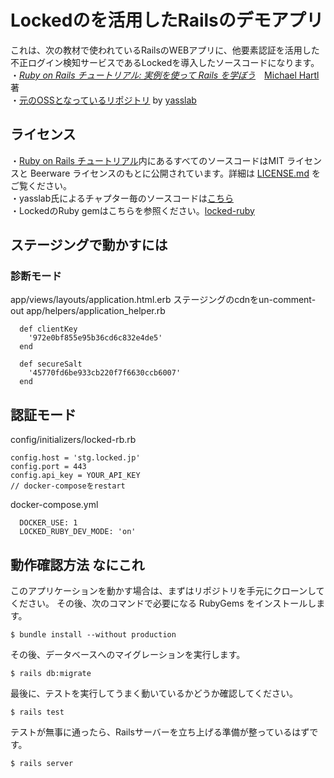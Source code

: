 # Lockedのを活用したRailsのデモアプリ

これは、次の教材で使われているRailsのWEBアプリに、他要素認証を活用した不正ログイン検知サービスであるLockedを導入したソースコードになります。  
・[*Ruby on Rails チュートリアル: 実例を使って Rails を学ぼう*](http://railstutorial.jp/)　[Michael Hartl](http://www.michaelhartl.com/) 著  
・[元のOSSとなっているリポジトリ](https://github.com/yasslab/sample_apps/tree/master/5_1_2/ch14) by [yasslab](https://github.com/yasslab)

## ライセンス

・[Ruby on Rails チュートリアル](http://railstutorial.jp/)内にあるすべてのソースコードはMIT ライセンスと Beerware ライセンスのもとに公開されています。詳細は [LICENSE.md](LICENSE.md) をご覧ください。  
・yasslab氏によるチャプター毎のソースコードは[こちら](https://github.com/yasslab/sample_apps/tree/master/5_1_2/ch14)  
・LockedのRuby gemはこちらを参照ください。[locked-ruby](https://github.com/OnetapInc/locked-ruby)


## ステージングで動かすには
### 診断モード
app/views/layouts/application.html.erb
  ステージングのcdnをun-comment-out
app/helpers/application_helper.rb
```:clientKey, sesucreSaltを変更
  def clientKey
    '972e0bf855e95b36cd6c832e4de5'
  end

  def secureSalt
    '45770fd6be933cb220f7f6630ccb6007'
  end
```
## 認証モード
config/initializers/locked-rb.rb
```:add
config.host = 'stg.locked.jp'
config.port = 443
config.api_key = YOUR_API_KEY
// docker-composeをrestart
```
docker-compose.yml
```:comment-out
  DOCKER_USE: 1
  LOCKED_RUBY_DEV_MODE: 'on'
```

## 動作確認方法 なにこれ

このアプリケーションを動かす場合は、まずはリポジトリを手元にクローンしてください。
その後、次のコマンドで必要になる RubyGems をインストールします。

```
$ bundle install --without production
```

その後、データベースへのマイグレーションを実行します。

```
$ rails db:migrate
```

最後に、テストを実行してうまく動いているかどうか確認してください。

```
$ rails test
```

テストが無事に通ったら、Railsサーバーを立ち上げる準備が整っているはずです。

```
$ rails server
```
